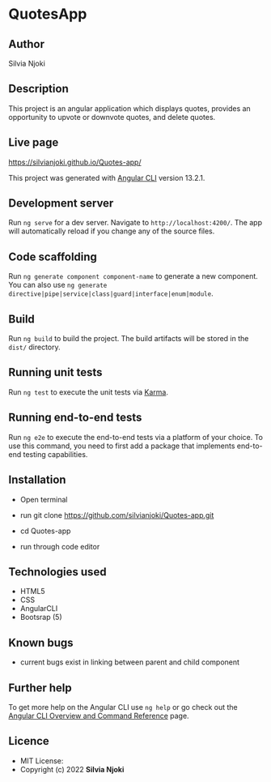 # QuotesApp

## Author 
Silvia Njoki

## Description
This project is an angular application which displays quotes, provides an opportunity to upvote or downvote quotes, and delete quotes.

## Live page

https://silvianjoki.github.io/Quotes-app/

This project was generated with [Angular CLI](https://github.com/angular/angular-cli) version 13.2.1.

## Development server

Run `ng serve` for a dev server. Navigate to `http://localhost:4200/`. The app will automatically reload if you change any of the source files.

## Code scaffolding

Run `ng generate component component-name` to generate a new component. You can also use `ng generate directive|pipe|service|class|guard|interface|enum|module`.

## Build

Run `ng build` to build the project. The build artifacts will be stored in the `dist/` directory.

## Running unit tests

Run `ng test` to execute the unit tests via [Karma](https://karma-runner.github.io).

## Running end-to-end tests

Run `ng e2e` to execute the end-to-end tests via a platform of your choice. To use this command, you need to first add a package that implements end-to-end testing capabilities.

## Installation
* Open terminal

* run git clone https://github.com/silvianjoki/Quotes-app.git

* cd Quotes-app

* run through code editor

## Technologies used
* HTML5
* CSS
* AngularCLI
* Bootsrap (5)

## Known bugs

* current bugs exist in linking between parent and child component

## Further help

To get more help on the Angular CLI use `ng help` or go check out the [Angular CLI Overview and Command Reference](https://angular.io/cli) page.

## Licence
 * MIT License:
 * Copyright (c) 2022 **Silvia Njoki**